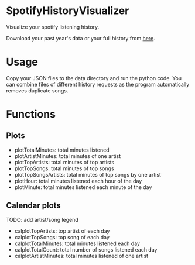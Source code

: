 # SpotifyHistoryVisualizer
Visualize your spotify listening history.

Download your past year's data or your full history from [here](https://www.spotify.com/us/account/privacy/).

# Usage
Copy your JSON files to the data directory and run the python code. You can combine files of different history requests as the program automatically removes duplicate songs.

# Functions

## Plots
- plotTotalMinutes: total minutes listened
- plotArtistMinutes: total minutes of one artist 
- plotTopArtists: total minutes of top artists
- plotTopSongs: total minutes of top songs
- plotTopSongsArtists: total minutes of top songs by one artist
- plotHour: total minutes listened each hour of the day
- plotMinute: total minutes listened each minute of the day

## Calendar plots
TODO: add artist/song legend

- calplotTopArtists: top artist of each day
- calplotTopSongs: top song of each day
- calplotTotalMinutes: total minutes listened each day
- calplotTotalCount: total number of songs listened each day
- calplotArtistMinutes: total minutes listened of one artist